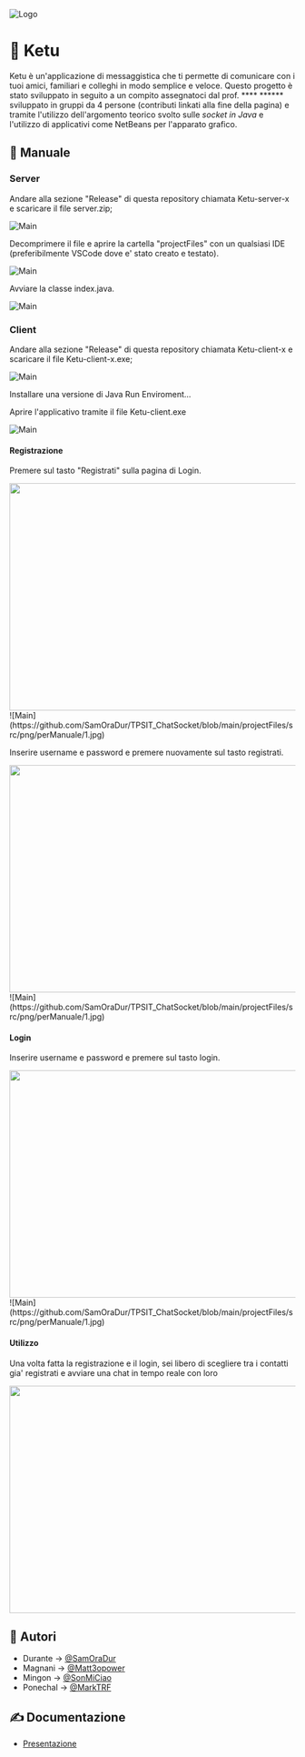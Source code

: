 
![Logo](https://github.com/SamOraDur/TPSIT_ChatSocket/blob/main/projectFiles/src/png/logo/logo.jpeg)

# 💬 Ketu

Ketu è un'applicazione di messaggistica che ti permette di comunicare con i tuoi amici, familiari e colleghi in modo semplice e veloce. 
Questo progetto è stato sviluppato in seguito a un compito assegnatoci dal prof. **** ****** sviluppato in gruppi da 4 persone (contributi linkati alla fine della pagina) e tramite l'utilizzo dell'argomento teorico svolto sulle *socket in Java* e l'utilizzo di applicativi come NetBeans per l'apparato grafico.

## 📕 Manuale

### Server

Andare alla sezione "Release" di questa repository chiamata Ketu-server-x e scaricare il file server.zip; 

![Main](https://github.com/SamOraDur/TPSIT_ChatSocket/blob/main/projectFiles/src/png/perManuale/1.jpg)

Decomprimere il file e aprire la cartella "projectFiles" con un qualsiasi IDE (preferibilmente VSCode dove e' stato creato e testato).

![Main](https://github.com/SamOraDur/TPSIT_ChatSocket/blob/main/projectFiles/src/png/perManuale/1.jpg)

Avviare la classe index.java.

![Main](https://github.com/SamOraDur/TPSIT_ChatSocket/blob/main/projectFiles/src/png/perManuale/1.jpg)

### Client

Andare alla sezione "Release" di questa repository chiamata Ketu-client-x e scaricare il file Ketu-client-x.exe; 

![Main](https://github.com/SamOraDur/TPSIT_ChatSocket/blob/main/projectFiles/src/png/perManuale/1.jpg)

Installare una versione di Java Run Enviroment...

Aprire l'applicativo tramite il file Ketu-client.exe

![Main](https://github.com/SamOraDur/TPSIT_ChatSocket/blob/main/projectFiles/src/png/perManuale/1.jpg)

#### Registrazione

Premere sul tasto "Registrati" sulla pagina di Login.

<img src="https://github.com/SamOraDur/TPSIT_ChatSocket/blob/projectFiles/src/main/png/perManuale/GIFTest.gif"  height="400" width="800">
![Main](https://github.com/SamOraDur/TPSIT_ChatSocket/blob/main/projectFiles/src/png/perManuale/1.jpg)

Inserire username e password e premere nuovamente sul tasto registrati.

<img src="https://github.com/SamOraDur/TPSIT_ChatSocket/blob/projectFiles/src/main/png/perManuale/GIFTest.gif"  height="400" width="800">
![Main](https://github.com/SamOraDur/TPSIT_ChatSocket/blob/main/projectFiles/src/png/perManuale/1.jpg)

#### Login

Inserire username e password e premere sul tasto login.

<img src="https://github.com/SamOraDur/TPSIT_ChatSocket/blob/projectFiles/src/main/png/perManuale/GIFTest.gif"  height="400" width="800">
![Main](https://github.com/SamOraDur/TPSIT_ChatSocket/blob/main/projectFiles/src/png/perManuale/1.jpg)

#### Utilizzo

Una volta fatta la registrazione e il login, sei libero di scegliere tra i contatti gia' registrati e avviare una chat in tempo reale con loro

<img src="https://github.com/SamOraDur/TPSIT_ChatSocket/blob/main/projectFiles/src/png/perManuale/send-msg.gif" height="400" width="800">

## 🧑 Autori

- Durante -> [@SamOraDur](https://www.github.com/SamOraDur)
- Magnani -> [@Matt3opower](https://github.com/Matt3opower)
- Mingon -> [@SonMiCiao](https://github.com/SonMiCiao)
- Ponechal -> [@MarkTRF](https://github.com/MarkTRF)



## ✍️ Documentazione

- [Presentazione](https://github.com/SamOraDur/TPSIT_ChatSocket/blob/main/documentation/presentazione.pptx)



